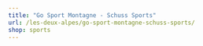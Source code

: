 ```yaml
---
title: "Go Sport Montagne - Schuss Sports"
url: /les-deux-alpes/go-sport-montagne-schuss-sports/
shop: sports
---
```

